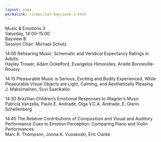 ```yaml
---
layout: page
permalink: /icmpc/sat-bayviewb-3.html
---
```

Music & Emotions 3  
Saturday, 14:00–15:00  
Bayview B  
Session Chair: Michael Schutz

14:00 Rehearing Music: Schematic and Veridical Expectancy Ratings in Adults  
Hayley Trower, Adam Ockelford, Evangelos Himonides, Arielle Bonneville-Roussy

14:15 Pleasurable Music is Serious, Exciting and Bodily Experienced, While Pleasurable Visual Objects are Light, Calming, and Aesthetically Pleasing  
J. Maksimainen, Suvi Saarikallio

14:30 Brazilian Children’s Emotional Responses to Wagner’s Music  
Patricia Vanzella, Paulo E. Andrade, Olga V.C.A. Andrade, E. Glenn Schellenberg

14:45 The Relative Contributions of Composition and Visual and Auditory Performance Cues to Emotion Perception: Comparing Piano and Violin Performances  
Marc R. Thompson, Jonna K. Vuoskoski, Eric Clarke
